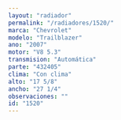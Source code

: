 ```yaml
---
layout: "radiador"
permalink: "/radiadores/1520/"
marca: "Chevrolet"
modelo: "Trailblazer"
ano: "2007"
motor: "V8 5.3"
transmision: "Automática"
parte: "432405"
clima: "Con clima"
alto: "17 5/8"
ancho: "27 1/4"
observaciones: ""
id: "1520"
---
```


